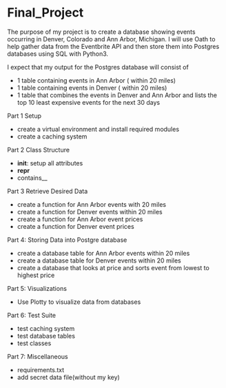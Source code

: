 # Final_Project

The purpose of my project is to create a database showing events occurring in Denver, Colorado and Ann Arbor, Michigan. I will use Oath to help gather data from the Eventbrite API and then store them into Postgres databases using SQL with Python3.

I expect that my output for the Postgres database will consist of
- 1 table containing events in Ann Arbor ( within 20 miles)
- 1 table containing events in Denver ( within 20 miles)
- 1 table that combines the events in Denver and Ann Arbor and lists the top 10 least expensive events for the next 30 days


Part 1 Setup
- create a virtual environment and install required modules
- create a caching system

Part 2 Class Structure
- __init__: setup all attributes
- __repr__
- contains__


Part 3 Retrieve Desired Data
- create a function for Ann Arbor events with 20 miles
- create a function for Denver events within 20 miles
- create a function for Ann Arbor event prices
- create a function for Denver event prices

Part 4: Storing Data into Postgre database
- create a database table for Ann Arbor events within 20 miles
- create a database table for Denver events within 20 miles
- create a database that looks at price and sorts event from lowest to highest price

Part 5: Visualizations
- Use Plotty to visualize data from databases

Part 6: Test Suite
- test caching system
- test database tables
- test classes


Part 7: Miscellaneous
- requirements.txt
- add secret data file(without my key)
